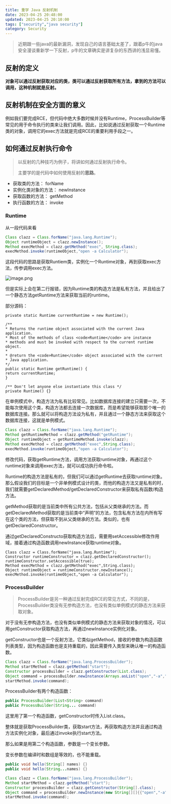 ```yaml
---
title: 重学 Java 反射机制
date: 2023-04-25 20:48:00
updated: 2023-04-25 20:10:00
tags: ["security","java security"]
category: Security
---
```


> 近期跟一些java的最新漏洞，发现自己的语言基础太差了，跟着p牛的java安全漫谈重新学一下反射，p牛的文章确实是讲复杂的东西讲的浅显易懂。

## 反射的定义

**对象可以通过反射获取对应的类，类可以通过反射获取所有方法，拿到的方法可以调用，这种机制就是反射。**

## 反射机制在安全方面的意义

例如我们要完成RCE，但代码中绝大多数时候并没有Runtime，ProcessBuilder等常见的用于命令执行的类来让我们调用。因此，比如说通过反射获取一个Runtime类的对象，调用它的exec方法就是完成RCE的重要利用手段之一。

## 如何通过反射执行命令
> 以反射的几种技巧为例子，将讲如何通过反射执行命令。
> 
> 主要学的是代码中如何使用反射的**思路**。

- 获取类的⽅法： forName
- 实例化类对象的⽅法： newInstance
- 获取函数的⽅法： getMethod
- 执⾏函数的⽅法： invoke

### Runtime

从一段代码来看
```java
Class clazz = Class.forName("java.lang.Runtime");  
Object runtimeObject = clazz.newInstance();  
Method execMethod = clazz.getMethod("exec", String.class);  
execMethod.invoke(runtimeObject,"open -a Calculator");
```

这段代码的思路是获取Runtiem类，实例化一个Runtime对象，再到获取exec方法，传参调用exec方法。

![image.png](https://ek1ng-typora.oss-cn-hangzhou.aliyuncs.com/img/20230725153245.png)

但是实际上会在第二行报错，因为Runtime类的构造方法是私有方法，并且给出了一个静态方法getRuntime方法来获取当前的runtime。

部分源码：

```
private static Runtime currentRuntime = new Runtime();  
  
/**  
* Returns the runtime object associated with the current Java application.  
* Most of the methods of class <code>Runtime</code> are instance  
* methods and must be invoked with respect to the current runtime object.  
*  
* @return the <code>Runtime</code> object associated with the current  
* Java application.  
*/  
public static Runtime getRuntime() {  
return currentRuntime;  
}  
  
/** Don't let anyone else instantiate this class */  
private Runtime() {}
```

在单例模式中，构造方法为私有比较常见。比如数据库连接的建立只需要一次，不能每次使用这个类，构造方法都去连接一次数据库，而是希望能够获取那个唯一的数据库连接。那么就可以将构造方法设为私有，并且通过一个静态方法来获取这个数据库连接，这就是单例模式。

```java
Class clazz = Class.forName("java.lang.Runtime");  
Method getRuntimeMethod = clazz.getMethod("getRuntime");  
Object runtimeObject = getRuntimeMethod.invoke(clazz);  
Method execMethod = clazz.getMethod("exec",String.class);  
execMethod.invoke(runtimeObject,"open -a Calculator");
```
修改代码，获取getRuntime方法，调用方法获取runtime对象，再通过这个runtime对象来调用exec方法，就可以成功执行命令啦。

Runtime的构造方法是私有的，但我们可以通过getRuntime去获取runtime对象。那么假设我们的目标是一个非单例模式设计的类，而他的构造方法又是私有的时，我们就需要getDeclaredMethod/getDeclaredConstructor来获取私有函数/构造方法。

getMethod获取的是当前类中所有公共方法，包括从父类继承的方法。而getDeclaredMethod获取的是当前类中“声明”的方法，包含私有方法在内所有写在这个类的方法，但获取不到从父类继承的方法。类似的，也有getDeclaredConstructor。

通过getDeclaredConstructo获取构造方法后，需要用setAccessible修改作用域，接着通过构造函数调用newInstance获取runtime对象。

```
Class clazz = Class.forName("java.lang.Runtime");  
Constructor runtimeConstructor = clazz.getDeclaredConstructor();  
runtimeConstructor.setAccessible(true);  
Method execMethod = clazz.getMethod("exec",String.class);  
Object runtimeObject = runtimeConstructor.newInstance();  
execMethod.invoke(runtimeObject,"open -a Calculator");
```

### ProcessBuilder

> ProcessBuilder是另一种通过反射完成RCE的常见方式，不同的是，ProcessBuilder类没有无参构造方法，也没有类似单例模式的静态方法来获取对象。

对于没有无参构造方法，也没有类似单例模式的静态方法来获取对象的情况，可以用getConstructor获取构造方法，再通过newInstance实例化对象。

getConstructor也是一个反射方法，它类似getMethod，接收的参数为构造函数列表类型，因为构造函数也是支持重载的，因此需要传入类型来确认唯一的构造函数。

```java
Class clazz = Class.forName("java.lang.ProcessBuilder");  
Method startMethod = clazz.getMethod("start");  
Constructor processBuilder = clazz.getConstructor(List.class);  
Object command = processBuilder.newInstance(Arrays.asList("open","-a","Calculator"));  
startMethod.invoke(command);
```

ProcessBuilder有两个构造函数：

```java
public ProcessBuilder(List<String> command)
public ProcessBuilder(String... command)
```

这里用了第一个构造函数，getConstructor时传入List.class。

整体就是获取ProcessBuilder类，获取start方法，再获取构造方法并且通过构造方法实例化对象，最后通过invoke执行start方法。

那么如果是用第二个构造函数，参数是一个变长参数。

变长参数在编译时和数组是等效的，也不能重载。

```java
public void hello(String[] names) {}
public void hello(String...names) {}
```

```java
Class clazz = Class.forName("java.lang.ProcessBuilder");  
Method startMethod = clazz.getMethod("start");  
Constructor processBuilder = clazz.getConstructor(String[].class);  
Object command = processBuilder.newInstance(new String[][]{{"open","-a","Calculator"}});  
startMethod.invoke(command);
```
